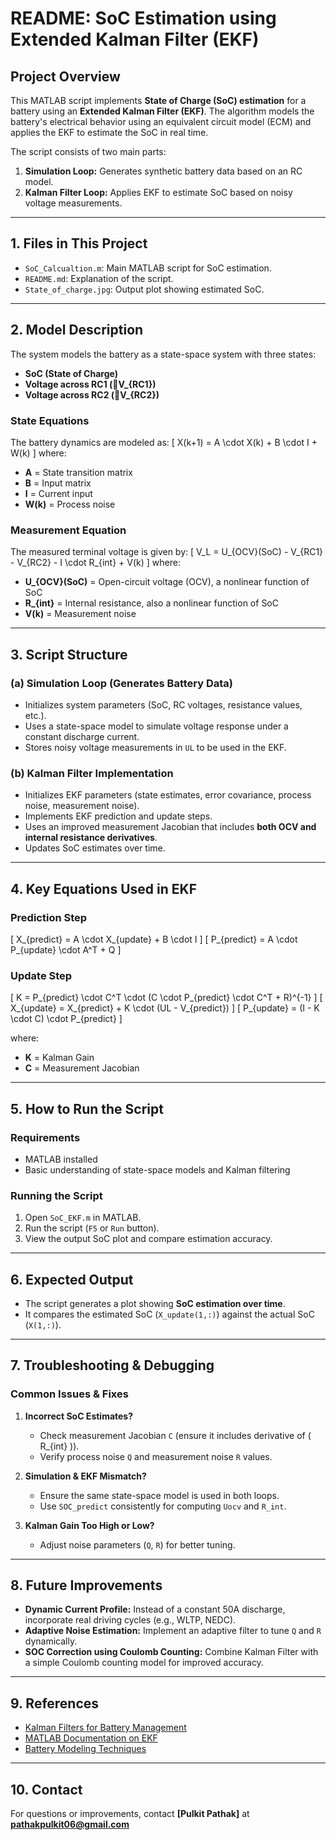 # README: SoC Estimation using Extended Kalman Filter (EKF)

## **Project Overview**
This MATLAB script implements **State of Charge (SoC) estimation** for a battery using an **Extended Kalman Filter (EKF)**. The algorithm models the battery's electrical behavior using an equivalent circuit model (ECM) and applies the EKF to estimate the SoC in real time.

The script consists of two main parts:
1. **Simulation Loop:** Generates synthetic battery data based on an RC model.
2. **Kalman Filter Loop:** Applies EKF to estimate SoC based on noisy voltage measurements.

---

## **1. Files in This Project**
- `SoC_Calcualtion.m`: Main MATLAB script for SoC estimation.
- `README.md`: Explanation of the script.
- `State_of_charge.jpg`: Output plot showing estimated SoC.

---

## **2. Model Description**
The system models the battery as a state-space system with three states:
- **SoC (State of Charge)**
- **Voltage across RC1 (V_{RC1})**
- **Voltage across RC2 (V_{RC2})**

### **State Equations**
The battery dynamics are modeled as:
\[
    X(k+1) = A \cdot X(k) + B \cdot I + W(k)
\]
where:
- **A** = State transition matrix
- **B** = Input matrix
- **I** = Current input
- **W(k)** = Process noise

### **Measurement Equation**
The measured terminal voltage is given by:
\[
    V_L = U_{OCV}(SoC) - V_{RC1} - V_{RC2} - I \cdot R_{int} + V(k)
\]
where:
- **U_{OCV}(SoC)** = Open-circuit voltage (OCV), a nonlinear function of SoC
- **R_{int}** = Internal resistance, also a nonlinear function of SoC
- **V(k)** = Measurement noise

---

## **3. Script Structure**
### **(a) Simulation Loop (Generates Battery Data)**
- Initializes system parameters (SoC, RC voltages, resistance values, etc.).
- Uses a state-space model to simulate voltage response under a constant discharge current.
- Stores noisy voltage measurements in `UL` to be used in the EKF.

### **(b) Kalman Filter Implementation**
- Initializes EKF parameters (state estimates, error covariance, process noise, measurement noise).
- Implements EKF prediction and update steps.
- Uses an improved measurement Jacobian that includes **both OCV and internal resistance derivatives**.
- Updates SoC estimates over time.

---

## **4. Key Equations Used in EKF**
### **Prediction Step**
\[
    X_{predict} = A \cdot X_{update} + B \cdot I
\]
\[
    P_{predict} = A \cdot P_{update} \cdot A^T + Q
\]

### **Update Step**
\[
    K = P_{predict} \cdot C^T \cdot (C \cdot P_{predict} \cdot C^T + R)^{-1}
\]
\[
    X_{update} = X_{predict} + K \cdot (UL - V_{predict})
\]
\[
    P_{update} = (I - K \cdot C) \cdot P_{predict}
\]

where:
- **K** = Kalman Gain
- **C** = Measurement Jacobian

---

## **5. How to Run the Script**
### **Requirements**
- MATLAB installed
- Basic understanding of state-space models and Kalman filtering

### **Running the Script**
1. Open `SoC_EKF.m` in MATLAB.
2. Run the script (`F5` or `Run` button).
3. View the output SoC plot and compare estimation accuracy.

---

## **6. Expected Output**
- The script generates a plot showing **SoC estimation over time**.
- It compares the estimated SoC (`X_update(1,:)`) against the actual SoC (`X(1,:)`).

---

## **7. Troubleshooting & Debugging**
### **Common Issues & Fixes**
1. **Incorrect SoC Estimates?**
   - Check measurement Jacobian `C` (ensure it includes derivative of \( R_{int} \)).
   - Verify process noise `Q` and measurement noise `R` values.

2. **Simulation & EKF Mismatch?**
   - Ensure the same state-space model is used in both loops.
   - Use `SOC_predict` consistently for computing `Uocv` and `R_int`.

3. **Kalman Gain Too High or Low?**
   - Adjust noise parameters (`Q`, `R`) for better tuning.

---

## **8. Future Improvements**
- **Dynamic Current Profile:** Instead of a constant 50A discharge, incorporate real driving cycles (e.g., WLTP, NEDC).
- **Adaptive Noise Estimation:** Implement an adaptive filter to tune `Q` and `R` dynamically.
- **SOC Correction using Coulomb Counting:** Combine Kalman Filter with a simple Coulomb counting model for improved accuracy.

---

## **9. References**
- [Kalman Filters for Battery Management](https://ieeexplore.ieee.org/document/7438630)
- [MATLAB Documentation on EKF](https://www.mathworks.com/help/control/ref/extendedkalmanfilter.html)
- [Battery Modeling Techniques](https://www.sciencedirect.com/science/article/pii/S0378775317303986)

---

## **10. Contact**
For questions or improvements, contact **[Pulkit Pathak]** at **pathakpulkit06@gmail.com**

